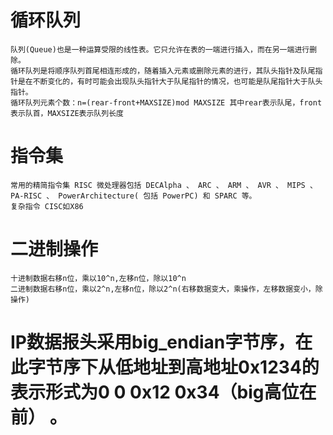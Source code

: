 # 循环队列

    队列(Queue)也是一种运算受限的线性表。它只允许在表的一端进行插入，而在另一端进行删除。
    循环队列是将顺序队列首尾相连形成的，随着插入元素或删除元素的进行，其队头指针及队尾指针是在不断变化的，有时可能会出现队头指针大于队尾指针的情况，也可能是队尾指针大于队头指针。
    循环队列元素个数：n=(rear-front+MAXSIZE)mod MAXSIZE 其中rear表示队尾，front表示队首，MAXSIZE表示队列长度
    
# 指令集

    常用的精简指令集 RISC 微处理器包括 DECAlpha 、 ARC 、 ARM 、 AVR 、 MIPS 、 PA-RISC 、 PowerArchitecture( 包括 PowerPC) 和 SPARC 等。 
    复杂指令 CISC如X86

# 二进制操作
    十进制数据右移n位，乘以10^n,左移n位，除以10^n
    二进制数据右移n位，乘以2^n,左移n位，除以2^n(右移数据变大，乘操作，左移数据变小，除操作)

# IP数据报头采用big_endian字节序，在此字节序下从低地址到高地址0x1234的表示形式为0 0 0x12 0x34（big高位在前） 。
